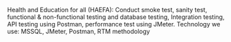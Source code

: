 Health and Education for all (HAEFA): Conduct smoke test, sanity test, functional & non-functional testing and database testing, Integration testing, API testing using Postman, performance test using JMeter.
Technology we use: MSSQL, JMeter, Postman, RTM methodology
